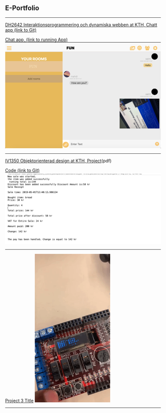 ## E-Portfolio

---


[DH2642  Interaktionsprogrammering och dynamiska webben at KTH, Chatt app (link to Git)](https://github.com/momahdi/chat-project)

[Chat app, (link to running App)](http://chatroyal.herokuapp.com/)
<img src="images/Chat.png?raw=true"/>

---
[IV1350  Objektorienterad design at KTH, Project](/pdf/Seminar3.pdf)(pdf)

[Code (link to Git)](https://github.com/momahdi/Seminar3POS)
<img src="images/Receipt.png?raw=true"/>

---
[Project 3 Title](http://example.com/)
<img src="images/DT.gif?raw=true"/>

---

